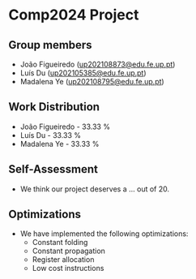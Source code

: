 # Comp2024 Project

## Group members 

- João Figueiredo (up202108873@edu.fe.up.pt)
- Luís Du (up202105385@edu.fe.up.pt)
- Madalena Ye (up202108795@edu.fe.up.pt)

## Work Distribution

- João Figueiredo - 33.33 %
- Luís Du - 33.33 %
- Madalena Ye - 33.33 %

## Self-Assessment

- We think our project deserves a ... out of 20.

## Optimizations

- We have implemented the following optimizations:
  - Constant folding
  - Constant propagation
  - Register allocation
  - Low cost instructions